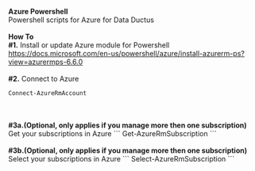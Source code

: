<B>Azure Powershell</B>
</BR>
Powershell scripts for Azure for Data Ductus
</BR>
</BR>
<B>How To</B>
</br>
<B>#1.</B> Install or update Azure module for Powershell
https://docs.microsoft.com/en-us/powershell/azure/install-azurerm-ps?view=azurermps-6.6.0
</br>
</br>
<B>#2.</b> Connect to Azure 
``` powershell
Connect-AzureRmAccount
```
</br>
</br>
<b>#3a.(Optional, only applies if you manage more then one subscription)</b> Get your subscriptions in Azure
```
Get-AzureRmSubscription
```

</br>
</br>
<b>#3b.(Optional, only applies if you manage more then one subscription)</b> Select your subscriptions in Azure
```
Select-AzureRmSubscription
```
